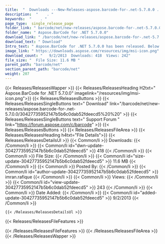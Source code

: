 ```yaml
---
title:  "  Downloads ---New-Releases-aspose.barcode-for-.net-5.7.0.0 . " 
description:  "    . " 
keywords:  "    . " 
page_type:  single_release_page
folder_link: " barcode/net/new-releases/aspose.barcode-for-.net-5.7.0.0/"
folder_name: " Aspose.BarCode for .NET 5.7.0.0"
download_link: " /barcode/net/new-releases/aspose.barcode-for-.net-5.7.0.0/30427735952147b5b6c0dab52fdeecd5"
download_text: " Download"
Intro_text: " Aspose.BarCode for .NET 5.7.0.0 has been released. Below is the list of bug fixe..."
image_link: " https://downloads.aspose.com/resources/img/msi-icon.png"
download_count: "   9/2/2013  Downloads: 418  Views: 242"
file_size: "  File Size: 11.6 MB "
parent_path: "barcode/net"
section_parent_path: "barcode/net"
weight: 207 
---
```


{{< Releases/ReleasesWapper >}}
  {{< Releases/ReleasesHeading H2txt=" Aspose.BarCode for .NET 5.7.0.0" imagelink="/resources/img/msi-icon.png">}}
  {{< Releases/ReleasesButtons >}}
    {{< Releases/ReleasesSingleButtons text=" Download" link="/barcode/net/new-releases/aspose.barcode-for-.net-5.7.0.0/30427735952147b5b6c0dab52fdeecd5%20%20" >}}
    {{< Releases/ReleasesSingleButtons text=" Support Forum " link="https://forum.aspose.com/c/barcode" >}}
  {{< Releases/ReleasesButtons >}}
  {{< Releases/ReleasesFileArea >}}
    {{< Releases/ReleasesHeading h4txt="File Details">}}
    {{< Releases/ReleasesDetailsUl >}}
            {{< Common/li  >}} Downloads: {{< /Common/li >}} 
      {{< Common/li id="dwn-update-30427735952147b5b6c0dab52fdeecd5" >}} 418 {{< /Common/li >}} 
      {{< Common/li  >}} File Size: {{< /Common/li >}} 
      {{< Common/li id="size-update-30427735952147b5b6c0dab52fdeecd5" >}} 11.6 MB {{< /Common/li >}} 
      {{< Common/li  >}} Posted By: {{< /Common/li >}} 
      {{< Common/li id="author-update-30427735952147b5b6c0dab52fdeecd5" >}} imran.rafique {{< /Common/li >}} 
      {{< Common/li  >}} Views: {{< /Common/li >}} 
      {{< Common/li id="view-update-30427735952147b5b6c0dab52fdeecd5" >}} 243 {{< /Common/li >}} 
      {{< Common/li  >}} Date Added: {{< /Common/li >}} 
      {{< Common/li id="added-update-30427735952147b5b6c0dab52fdeecd5" >}} 9/2/2013 {{< /Common/li >}} 

    {{< /Releases/ReleasesDetailsUl >}}

  {{< Releases/ReleasesFileFeatures >}}
      
  {{< /Releases/ReleasesFileFeatures >}}
 {{< /Releases/ReleasesFileArea >}}
{{< /Releases/ReleasesWapper >}}


